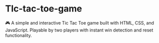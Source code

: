 # TIc-tac-toe-game
🎮 A simple and interactive Tic Tac Toe game built with HTML, CSS, and JavaScript. Playable by two players with instant win detection and reset functionality.
